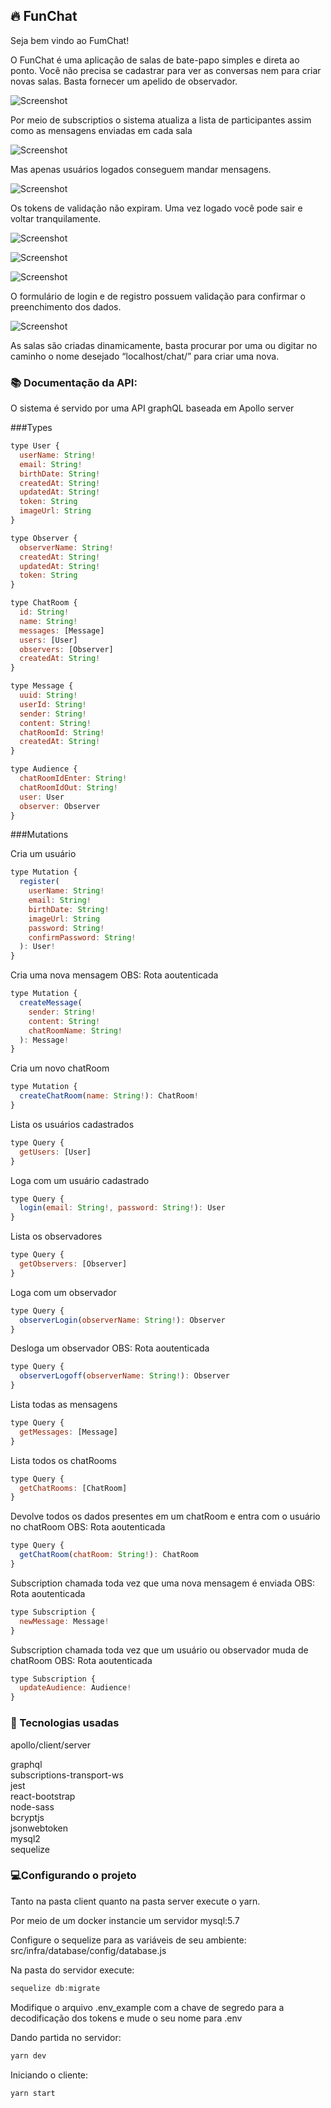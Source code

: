 ## 🔥 FunChat

Seja bem vindo ao FumChat!

O FunChat é uma aplicação de salas de bate-papo simples e direta ao ponto. Você não precisa se cadastrar para ver as conversas nem para criar novas salas. Basta fornecer um apelido de observador.

![Screenshot](docs/funChat_6.gif)

Por meio de subscriptios o sistema atualiza a lista de participantes assim como as mensagens enviadas em cada sala 

![Screenshot](docs/funChat_7.PNG)

 Mas apenas usuários logados conseguem mandar mensagens.

![Screenshot](docs/funChat_4.PNG)

Os tokens de validação não expiram. Uma vez logado você pode sair e voltar tranquilamente.

![Screenshot](docs/funChat_1.PNG)

![Screenshot](docs/funChat_2.PNG)

![Screenshot](docs/funChat_3.PNG)

O formulário de login e de registro possuem validação para confirmar o preenchimento dos dados.

![Screenshot](docs/funChat_5.gif)

As salas são criadas dinamicamente, basta procurar por uma ou digitar no caminho o nome desejado “localhost/chat/” para criar uma nova.


### 📚 Documentação da API:

O sistema é servido por uma API graphQL baseada em Apollo server

###Types

```javascript
type User {
  userName: String!
  email: String!
  birthDate: String!
  createdAt: String!
  updatedAt: String!
  token: String
  imageUrl: String
}

type Observer {
  observerName: String!
  createdAt: String!
  updatedAt: String!
  token: String
}

type ChatRoom {
  id: String!
  name: String!
  messages: [Message]
  users: [User]
  observers: [Observer]
  createdAt: String!
}

type Message {
  uuid: String!
  userId: String!
  sender: String!
  content: String!
  chatRoomId: String!
  createdAt: String!
}

type Audience {
  chatRoomIdEnter: String!
  chatRoomIdOut: String!
  user: User
  observer: Observer
}
```

###Mutations

Cria um usuário

```javascript
type Mutation {
  register(
    userName: String!
    email: String!
    birthDate: String!
    imageUrl: String
    password: String!
    confirmPassword: String!
  ): User!
}
```
Cria uma nova mensagem OBS: Rota aoutenticada

```javascript
type Mutation {
  createMessage(
    sender: String!
    content: String!
    chatRoomName: String!
  ): Message!
}
```

Cria um novo chatRoom

```javascript
type Mutation {
  createChatRoom(name: String!): ChatRoom!
}
```
Lista os usuários cadastrados

```javascript
type Query {
  getUsers: [User]
}
```
Loga com um usuário cadastrado

```javascript
type Query {
  login(email: String!, password: String!): User
}
```

Lista os observadores

```javascript
type Query {
  getObservers: [Observer]
}
```

Loga com um observador

```javascript
type Query {
  observerLogin(observerName: String!): Observer
}
```

Desloga um observador OBS: Rota aoutenticada

```javascript
type Query {
  observerLogoff(observerName: String!): Observer
}
```

Lista todas as mensagens

```javascript
type Query {
  getMessages: [Message]
}
```

Lista todos os chatRooms

```javascript
type Query {
  getChatRooms: [ChatRoom]
}
```

Devolve todos os dados presentes em um chatRoom e entra com o usuário no chatRoom OBS: Rota aoutenticada

```javascript
type Query {
  getChatRoom(chatRoom: String!): ChatRoom
}
```

Subscription chamada toda vez que uma nova mensagem é enviada OBS: Rota aoutenticada

```javascript
type Subscription {
  newMessage: Message!
}
```

Subscription chamada toda vez que um usuário ou observador muda de chatRoom OBS: Rota aoutenticada

```javascript
type Subscription {
  updateAudience: Audience!
}
```

### 🤖 Tecnologias usadas

apollo/client/server

graphql<br>
subscriptions-transport-ws<br>
jest<br>
react-bootstrap<br>
node-sass<br>
bcryptjs<br>
jsonwebtoken<br>
mysql2<br>
sequelize<br>

### 💻Configurando o projeto

Tanto na pasta client quanto na pasta server execute o yarn.

Por meio de um docker instancie um servidor mysql:5.7

Configure o sequelize para as variáveis de seu ambiente:
src/infra/database/config/database.js

Na pasta do servidor execute:
```javascript
sequelize db:migrate
```
Modifique o arquivo .env_example com a chave de segredo para a decodificação dos tokens e mude o seu nome para .env

Dando partida no servidor:
```javascript
yarn dev
```
Iniciando o cliente:
```javascript
yarn start
```

